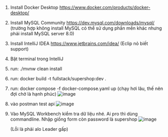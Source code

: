 1. Install Docker Desktop https://www.docker.com/products/docker-desktop/
2. Install  MySQL Community https://dev.mysql.com/downloads/mysql/
   (trường hợp không install MySQL có thể sử dụng phần mền khác nhưng phải install MySQL server 8.0)
3. Install IntelliJ IDEA https://www.jetbrains.com/idea/
   (Eclip nỏ biết support)
4. Bật terminal trong IntelliJ
5. run: ./mvnw clean install
6. run: docker build -t fullstack/supershop:dev .
7. run: docker compose -f docker-compose.yaml up (chạy hơi lâu, thế nên đợi chờ là hạnh phúc)
![image](https://github.com/Nguyentruongphivolder9/SuperShop-API/assets/100484492/83675273-0d4a-4274-a554-ef7bc1d0c354)

8. vào postman test api
   ![image](https://github.com/Nguyentruongphivolder9/SuperShop-API/assets/100484492/b3a9a7dc-bc45-422f-bb04-e83f72648b32)
9. Vào MySQL Workbench kiểm tra dữ liệu nhé.
    Ai pro thì dùng commandline.
    Nhập giống form còn password là supershop
    ![image](https://github.com/Nguyentruongphivolder9/SuperShop-API/assets/100484492/f7ffc7fd-5944-4ae2-817f-ebe2a3f17162)


   (Lỗi là phải alo Leader gấp)
